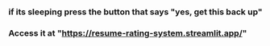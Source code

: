 ###  if its sleeping press the button that says "yes, get this back up"
### Access it at "https://resume-rating-system.streamlit.app/" 
